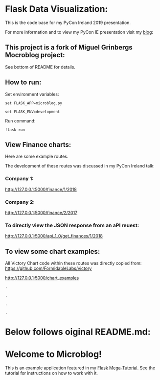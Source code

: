 # Flask Data Visualization:

This is the code base for my PyCon Ireland 2019 presentation.

For more information and to view my PyCon IE presentation visit my [blog](http://allynh.com/blog/pycon-ie-2019/): 

## This project is a fork of Miguel Grinbergs Mocroblog project:
See bottom of README for details.

## How to run:

Set environment variables:

`set FLASK_APP=microblog.py`

`set FLASK_ENV=development`

Run command:

`flask run`

## View Finance charts:
Here are some example routes.

The development of these routes was discussed in my PyCon Ireland talk:

### Company 1:
http://127.0.0.1:5000/finance/1/2018

### Company 2:

http://127.0.0.1:5000/finance/2/2017


### To directly view the JSON response from an aPI reuest:

http://127.0.0.1:5000/api_1_0/get_finances/1/2018

## To view some chart examples:

All Victory Chart code within these routes was directly copied from: https://github.com/FormidableLabs/victory

http://127.0.0.1:5000/chart_examples


`.`

`.`

`.`

`.`


# Below follows oiginal README.md:

# Welcome to Microblog!

This is an example application featured in my [Flask Mega-Tutorial](https://blog.miguelgrinberg.com/post/the-flask-mega-tutorial-part-i-hello-world). See the tutorial for instructions on how to work with it.

